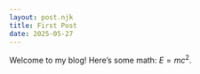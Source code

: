 ```yaml
---
layout: post.njk
title: First Post
date: 2025-05-27
---
```

Welcome to my blog! Here’s some math: $E = mc^2$.

<!-- Giscus comments -->
<script src="https://giscus.app/client.js"
        data-repo="yourusername/my-portfolio"
        data-repo-id="…"
        data-category="General"
        data-category-id="…"
        data-mapping="pathname"
        async crossorigin="anonymous">
</script>
